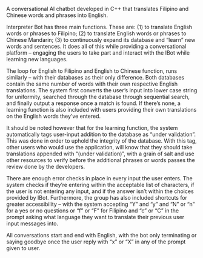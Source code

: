 A conversational AI chatbot developed in C++ that translates Filipino and Chinese words and phrases into English.

Interpreter Bot has three main functions. These are: (1) to translate English words or phrases to Filipino; (2) to translate English words or phrases to Chinese Mandarin; (3) to continuously expand its database and “learn” new words and sentences. It does all of this while providing a conversational platform – engaging the users to take part and interact with the IBot while learning new languages.

The loop for English to Filipino and English to Chinese function, runs similarly – with their databases as their only difference. Both databases contain the same number of words with their own respective English translations. The system first converts the user’s input into lower case string for uniformity, searched through the database through sequential search, and finally output a response once a match is found. If there’s none, a learning function is also included with users providing their own translations on the English words they’ve entered.

It should be noted however that for the learning function, the system automatically tags user-input addition to the database as “under validation”. This was done in order to uphold the integrity of the database. With this tag, other users who would use the application, will know that they should take translations appended with “(under validation)”, with a grain of salt and use other resources to verify before the additional phrases or words passes the review done by the developers.

There are enough error checks in place in every input the user enters. The system checks if they’re entering within the acceptable list of characters, if the user is not entering any input, and if the answer isn’t within the choices provided by IBot. Furthermore, the group has also included shortcuts for greater accessibility – with the system accepting “Y” and “y” and “N” or “n” for a yes or no questions  or “f” or “F” for Filipino and “c” or “C” in the prompt asking what language they want to translate their previous user input messages into. 

All conversations start and end with English, with the bot only terminating or saying goodbye once the user reply with “x” or “X” in any of the prompt given to user.
